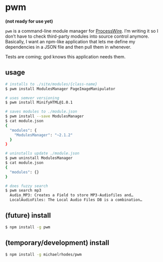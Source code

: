 
# pwm

**(not ready for use yet)**

`pwm` is a command-line module manager for [ProcessWire](https://github.com/ryancramerdesign/ProcessWire). I’m writing it so I don’t have to check third-party modules into source control anymore. Basically, I want an npm-like application that lets me define my dependencies in a JSON file and then pull them in whenever.

Tests are coming; god knows this application needs them.

## usage
```sh
# installs to ./site/modules/{class-name}
$ pwm install ModulesManager PageImageManipulator

# uses semver versioning
$ pwm install MinifyHTML@1.0.1

# saves modules to ./module.json
$ pwm install --save ModulesManager
$ cat module.json
{
  "modules": {
    "ModulesManager": "~2.1.2"
  }
}

# uninstalls update ./module.json
$ pwm uninstall ModulesManager
$ cat module.json
{
  "modules": {}
}

# does fuzzy search
$ pwm search mp3
  Audio_MP3: Creates a Field to store MP3-Audiofiles and…
  LocalAudioFiles: The Local Audio Files DB is a combination…
```

## (future) install
```sh
$ npm install -g pwm
```

## (temporary/development) install
``` sh
$ npm install -g michaelrhodes/pwm
```
